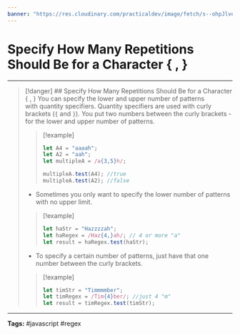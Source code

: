 ```yaml
---
banner: "https://res.cloudinary.com/practicaldev/image/fetch/s--ohpJlve1--/c_imagga_scale,f_auto,fl_progressive,h_420,q_auto,w_1000/https://res.cloudinary.com/drquzbncy/image/upload/v1586605549/javascript_banner_sxve2l.jpg"
---
```

# Specify How Many Repetitions Should Be for a Character { , }
<hr> 

> [!danger] ## Specify How Many Repetitions Should Be for a Character { , }
> You can specify the lower and upper number of patterns with quantity specifiers. Quantity specifiers are used with curly brackets (`{` and `}`). 
> You put two numbers between the curly brackets - for the lower and upper number of patterns.
> 
> > [!example]
> > 
> > ```js
> > let A4 = "aaaah";
> > let A2 = "aah";
> > let multipleA = /a{3,5}h/;
> > 
> > multipleA.test(A4); //true
> > multipleA.test(A2); //false
> > ```
> 
> * Sometimes you only want to specify the lower number of patterns with no upper limit.
> 
> > [!example]
> > 
> > ```js
> > let haStr = "Hazzzzah";
> > let haRegex = /Haz{4,}ah/; // 4 or more "a"
> > let result = haRegex.test(haStr);
> > ```
> 
> * To specify a certain number of patterns, just have that one number between the curly brackets.
> 
> > [!example]
> > 
> > ```js
> > let timStr = "Timmmmber";
> > let timRegex = /Tim{4}ber/; //just 4 "m"
> > let result = timRegex.test(timStr);
> > ```
> 

<hr>
<b>Tags:</b> #javascript #regex